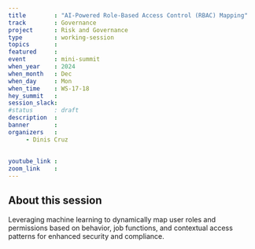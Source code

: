 ```yaml
---
title        : "AI-Powered Role-Based Access Control (RBAC) Mapping"
track        : Governance
project      : Risk and Governance
type         : working-session
topics       :
featured     :
event        : mini-summit
when_year    : 2024
when_month   : Dec
when_day     : Mon
when_time    : WS-17-18
hey_summit   : 
session_slack:
#status      : draft
description  :
banner       : 
organizers   :
     - Dinis Cruz
     
     
youtube_link : 
zoom_link    : 
---
```


## About this session

Leveraging machine learning to dynamically map user roles and permissions based on behavior, job functions, and contextual access patterns for enhanced security and compliance.
